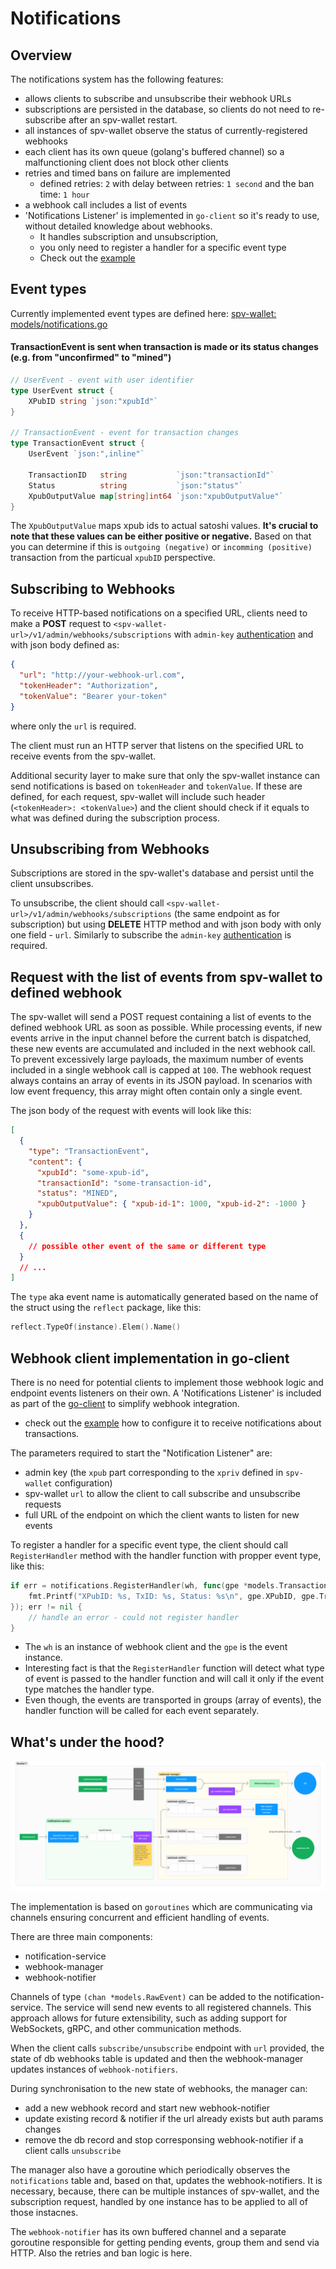 # Notifications

## Overview

The notifications system has the following features:

- allows clients to subscribe and unsubscribe their webhook URLs
- subscriptions are persisted in the database, so clients do not need to re-subscribe after an spv-wallet restart.
- all instances of spv-wallet observe the status of currently-registered webhooks
- each client has its own queue (golang's buffered channel) so a malfunctioning client does not block other clients
- retries and timed bans on failure are implemented
  - defined retries: `2` with delay between retries: `1 second` and the ban time: `1 hour`
- a webhook call includes a list of events
- 'Notifications Listener' is implemented in `go-client` so it's ready to use, without detailed knowledge about webhooks.
  - It handles subscription and unsubscription,
  - you only need to register a handler for a specific event type
  - Check out the [example](https://github.com/bitcoin-sv/spv-wallet-go-client/blob/main/examples/webhooks/webhooks.go)

## Event types

Currently implemented event types are defined here: [spv-wallet: models/notifications.go](https://github.com/bitcoin-sv/spv-wallet/blob/main/models/notifications.go)

#### TransactionEvent is sent when transaction is made or its status changes (e.g. from "unconfirmed" to "mined")

```go
// UserEvent - event with user identifier
type UserEvent struct {
	XPubID string `json:"xpubId"`
}

// TransactionEvent - event for transaction changes
type TransactionEvent struct {
	UserEvent `json:",inline"`

	TransactionID   string           `json:"transactionId"`
	Status          string           `json:"status"`
	XpubOutputValue map[string]int64 `json:"xpubOutputValue"`
}
```

The `XpubOutputValue` maps xpub ids to actual satoshi values.
**It's crucial to note that these values can be either positive or negative.**
Based on that you can determine if this is `outgoing (negative)` or `incomming (positive)` transaction from the particual `xpubID` perspective.

## Subscribing to Webhooks

To receive HTTP-based notifications on a specified URL, clients need to make a **POST** request to `<spv-wallet-url>/v1/admin/webhooks/subscriptions` with `admin-key` [authentication](./authentication.md#authenticate-with-admin-xpub) and with json body defined as:

```json
{
  "url": "http://your-webhook-url.com",
  "tokenHeader": "Authorization",
  "tokenValue": "Bearer your-token"
}
```

where only the `url` is required.

The client must run an HTTP server that listens on the specified URL to receive events from the spv-wallet.

Additional security layer to make sure that only the spv-wallet instance can send notifications is based on `tokenHeader` and `tokenValue`.
If these are defined, for each request, spv-wallet will include such header (`<tokenHeader>: <tokenValue>`) and the client should check if it equals to what was defined during the subscription process.

## Unsubscribing from Webhooks

Subscriptions are stored in the spv-wallet's database and persist until the client unsubscribes.

To unsubscribe, the client should call `<spv-wallet-url>/v1/admin/webhooks/subscriptions` (the same endpoint as for subscription) but using **DELETE** HTTP method and with json body with only one field - `url`. Similarly to subscribe the `admin-key` [authentication](./authentication.md#authenticate-with-admin-xpub) is required.

## Request with the list of events from spv-wallet to defined webhook

The spv-wallet will send a POST request containing a list of events to the defined webhook URL as soon as possible.
While processing events, if new events arrive in the input channel before the current batch is dispatched, these new events are accumulated and included in the next webhook call.
To prevent excessively large payloads, the maximum number of events included in a single webhook call is capped at `100`.
The webhook request always contains an array of events in its JSON payload. In scenarios with low event frequency, this array might often contain only a single event.

The json body of the request with events will look like this:

```json
[
  {
    "type": "TransactionEvent",
    "content": {
      "xpubId": "some-xpub-id",
      "transactionId": "some-transaction-id",
      "status": "MINED",
      "xpubOutputValue": { "xpub-id-1": 1000, "xpub-id-2": -1000 }
    }
  },
  {
    // possible other event of the same or different type
  }
  // ...
]
```

The `type` aka event name is automatically generated based on the name of the struct using the `reflect` package, like this:

```go
reflect.TypeOf(instance).Elem().Name()
```

## Webhook client implementation in go-client

There is no need for potential clients to implement those webhook logic and endpoint events listeners on their own.
A 'Notifications Listener' is included as part of the [go-client](https://github.com/bitcoin-sv/spv-wallet-go-client) to simplify webhook integration.

- check out the [example](https://github.com/bitcoin-sv/spv-wallet-go-client/blob/main/examples/webhooks/webhooks.go) how to configure it to receive notifications about transactions.

The parameters required to start the "Notification Listener" are:

- admin key (the `xpub` part corresponding to the `xpriv` defined in `spv-wallet` configuration)
- spv-wallet `url` to allow the client to call subscribe and unsubscribe requests
- full URL of the endpoint on which the client wants to listen for new events

To register a handler for a specific event type, the client should call `RegisterHandler` method with the handler function with propper event type, like this:

```go
if err = notifications.RegisterHandler(wh, func(gpe *models.TransactionEvent) {
	fmt.Printf("XPubID: %s, TxID: %s, Status: %s\n", gpe.XPubID, gpe.TransactionID, gpe.Status)
}); err != nil {
	// handle an error - could not register handler
}

```

- The `wh` is an instance of webhook client and the `gpe` is the event instance.
- Interesting fact is that the `RegisterHandler` function will detect what type of event is passed to the handler function and will call it only if the event type matches the handler type.
- Even though, the events are transported in groups (array of events), the handler function will be called for each event separately.

## What's under the hood?

![spv-wallet: services/notifications.go](/.gitbook/assets/notifications.png)

The implementation is based on `goroutines` which are communicating via channels ensuring concurrent and efficient handling of events.

There are three main components:

- notification-service
- webhook-manager
- webhook-notifier

Channels of type `(chan *models.RawEvent)` can be added to the notification-service. The service will send new events to all registered channels. This approach allows for future extensibility, such as adding support for WebSockets, gRPC, and other communication methods.

When the client calls `subscribe/unsubscribe` endpoint with `url` provided, the state of db webhooks table is updated and then the webhook-manager updates instances of `webhook-notifiers`.

During synchronisation to the new state of webhooks, the manager can:

- add a new webhook record and start new webhook-notifier
- update existing record & notifier if the url already exists but auth params changes
- remove the db record and stop corresponsing webhook-notifier if a client calls `unsubscribe`

The manager also have a goroutine which periodically observes the `notifications` table and, based on that, updates the webhook-notifiers. It is necessary, because, there can be multiple instances of spv-wallet, and the subscription request, handled by one instance has to be applied to all of those instacnes.

The `webhook-notifier` has its own buffered channel and a separate goroutine responsible for getting pending events, group them and send via HTTP. Also the retries and ban logic is here.

